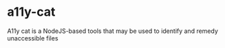 # a11y-cat
A11y cat is a NodeJS-based tools that may be used to identify and remedy unaccessible files
